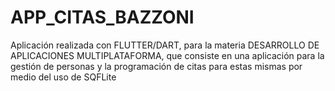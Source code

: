 # APP_CITAS_BAZZONI
Aplicación realizada con FLUTTER/DART, para la materia DESARROLLO DE APLICACIONES MULTIPLATAFORMA, que consiste en una aplicación para la gestión de personas y la programación de citas para estas mismas por medio del uso de SQFLite
